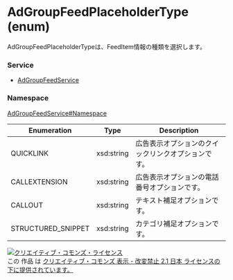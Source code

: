 # AdGroupFeedPlaceholderType (enum)
AdGroupFeedPlaceholderTypeは、FeedItem情報の種類を選択します。<br>

### Service
+ [AdGroupFeedService](../../services/AdGroupFeedService.md)

### Namespace
[AdGroupFeedService#Namespace](../../services/AdGroupFeedService.md#namespace)

| Enumeration | Type | Description |
|---|---|---|
| QUICKLINK| xsd:string| 広告表示オプションのクイックリンクオプションです。 |
| CALLEXTENSION| xsd:string| 広告表示オプションの電話番号オプションです。 |
| CALLOUT| xsd:string| テキスト補足オプションです。 |
| STRUCTURED_SNIPPET| xsd:string| カテゴリ補足オプションです。 |

<a rel="license" href="http://creativecommons.org/licenses/by-nd/2.1/jp/"><img alt="クリエイティブ・コモンズ・ライセンス" style="border-width:0" src="https://i.creativecommons.org/l/by-nd/2.1/jp/88x31.png" /></a><br />この 作品 は <a rel="license" href="http://creativecommons.org/licenses/by-nd/2.1/jp/">クリエイティブ・コモンズ 表示 - 改変禁止 2.1 日本 ライセンスの下に提供されています。</a>
